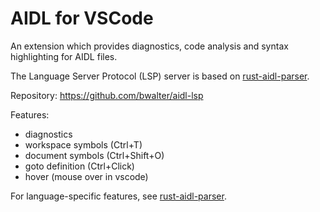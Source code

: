 # AIDL for VSCode

An extension which provides diagnostics, code analysis and syntax highlighting for AIDL files.

The Language Server Protocol (LSP) server is based on [rust-aidl-parser](https://github.com/bwalter/rust-aidl-parser).

Repository: https://github.com/bwalter/aidl-lsp

Features:
- diagnostics
- workspace symbols (Ctrl+T)
- document symbols (Ctrl+Shift+O)
- goto definition (Ctrl+Click)
- hover (mouse over in vscode)

For language-specific features, see [rust-aidl-parser](https://github.com/bwalter/rust-aidl-parser).


